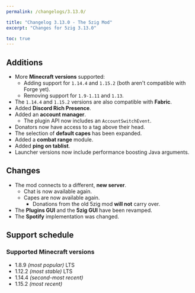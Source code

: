 ```yaml
---
permalink: /changelogs/3.13.0/

title: "Changelog 3.13.0 - The 5zig Mod"
excerpt: "Changes for 5zig 3.13.0"

toc: true
---
```


## Additions

- More **Minecraft versions** supported:
  - Adding support for `1.14.4` and `1.15.2` (both aren't compatible with Forge yet).
  - Removing support for `1.9-1.11` and `1.13`.
- The `1.14.4` and `1.15.2` versions are also compatible with **Fabric**.
- Added **Discord Rich Presence**.
- Added an **account manager**.
  - The plugin API now includes an `AccountSwitchEvent`.
- Donators now have access to a tag above their head.
- The selection of **default capes** has been expanded.
- Added a **combat range** module.
- Added **ping on tablist**.
- Launcher versions now include performance boosting Java arguments.

## Changes

- The mod connects to a different, **new server**.
  - Chat is now available again.
  - Capes are now available again.
    - Donations from the old 5zig mod **will not** carry over.
- The **Plugins GUI** and the **5zig GUI** have been revamped.
- The **Spotify** implementation was changed.

## Support schedule

### Supported Minecraft versions

- 1.8.9 *(most popular)* LTS
- 1.12.2 *(most stable)* LTS
- 1.14.4 *(second-most recent)*
- 1.15.2 *(most recent)*
